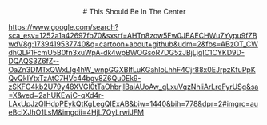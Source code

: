 <p align="center">
# This Should Be In The Center
</p>

https://www.google.com/search?sca_esv=1252a1a42697fb70&sxsrf=AHTn8zow5Fw0JEAECHWu7Yypu9fZBwdV8g:1739419537740&q=cartoon+about+github&udm=2&fbs=ABzOT_CWdhQLP1FcmU5B0fn3xuWpA-dk4wpBWOGsoR7DG5zJBjLjqIC1CYKD9D-DQAQS3Z6fZ--OaZn3DMTxQWxLIg4hW_wnpGGXBIfLuKGahloLhhF4Cjr88x0EJrpzKfuPpKQvQkIYtxTzAtC7HVc44bgv8Z6Qu0Ek9-zSKFG4kb2U79y48XVGI0tTaOhbrjIBaiAUoAw_qLxuVqzNhliArLreFyrUSg&sa=X&ved=2ahUKEwjC-qXd4r-LAxUpJzQIHdpPEykQtKgLegQIExAB&biw=1440&bih=778&dpr=2#imgrc=aueBciXJhO1LsM&imgdii=4HjL7QyLrwiJFM
